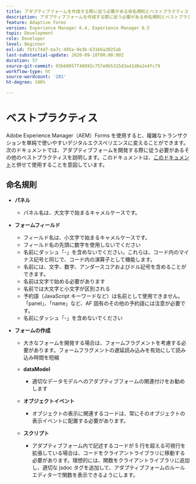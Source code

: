 ```yaml
---
title: アダプティブフォームを作成する際に従う必要がある命名規則とベストプラクティス
description: アダプティブフォームを作成する際に従う必要がある命名規則とベストプラクティス
feature: Adaptive Forms
version: Experience Manager 6.4, Experience Manager 6.5
topic: Development
role: Developer
level: Beginner
exl-id: fbfc74d7-ba7c-495a-9e3b-63166a3025ab
last-substantial-update: 2020-09-10T00:00:00Z
duration: 57
source-git-commit: 03b68057748892c757e0b5315d3a41d0a2e4fc79
workflow-type: ht
source-wordcount: '281'
ht-degree: 100%

---
```


# ベストプラクティス

Adobe Experience Manager（AEM）Forms を使用すると、複雑なトランザクションを単純で使いやすいデジタルエクスペリエンスに変えることができます。次のドキュメントでは、アダプティブフォームを開発する際に従う必要があるその他のベストプラクティスを説明します。このドキュメントは、[このドキュメント](https://experienceleague.adobe.com/docs/experience-manager-release-information/aem-release-updates/previous-updates/aem-previous-versions.html?lang=ja)と併せて使用することを意図しています。

## 命名規則

* **パネル**
   * パネル名は、大文字で始まるキャメルケースです。

* **フォームフィールド**
   * フィールド名は、小文字で始まるキャメルケースです。
   * フィールド名の先頭に数字を使用しないでください
   * 名前にダッシュ「-」を含めないでください。これらは、コード内のマイナス記号と同じで、コード内の演算子として機能します。
   * 名前には、文字、数字、アンダースコアおよびドル記号を含めることができます。
   * 名前は文字で始める必要があります
   * 名前では大文字と小文字が区別される
   * 予約語（JavaScript キーワードなど）は名前として使用できません。「panel」、「name」など、AF 固有のその他の予約語には注意が必要です。
   * 名前にダッシュ「-」を含めないでください
* **フォームの作成**
   * 大きなフォームを開発する場合は、フォームフラグメントを考慮する必要があります。フォームフラグメントの遅延読み込みを有効にして読み込み時間を短縮
   * **dataModel**
      * 適切なデータモデルへのアダプティブフォームの関連付けをお勧めします

   * **オブジェクトイベント**
      * オブジェクトの表示に関連するコードは、常にそのオブジェクトの表示イベントに配置する必要があります。
   * **スクリプト**
      * アダプティブフォーム内で記述するコードが 5 行を超える可視行を拡張している場合は、コードをクライアントライブラリに移動する必要があります。理想的には、関数をクライアントライブラリに追加し、適切な jsdoc タグを追加して、アダプティブフォームのルールエディターで関数を表示できるようにします。

